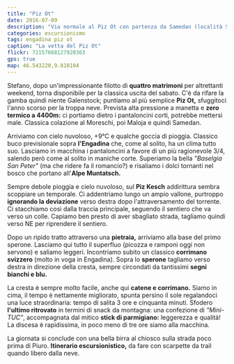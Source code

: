 ```yaml
---
title: "Piz Ot"
date: 2016-07-09
description: "Via normale al Piz Ot con partenza da Samedan (località San Peter) per l'Alpe Muntatsch"
categories: escursionismo
tags: engadina piz ot
caption: "La vetta del Piz Ot"
flickr: 72157668127920363
gps: true
map: 46.543220,9.810104
---
```


Stefano, dopo un'impressionante filotto di **quattro matrimoni** per altrettanti weekend, torna disponibile per la classica uscita del sabato. C'è da rifare la gamba quindi niente Galenstock; puntiamo al più semplice **Piz Ot,** sfuggitoci l'anno scorso per la troppa neve. Prevista alta pressione a manetta e **zero termico a 4400m:** ci portiamo dietro i pantaloncini corti, potrebbe mettersi male. Classica colazione al Moreschi, poi Maloja e quindi Samedan.

Arriviamo con cielo nuvoloso, +9°C e qualche goccia di pioggia. Classico buco previsionale sopra **l'Engadina** che, come al solito, ha un clima tutto suo. Lasciamo in macchina i pantaloncini a favore di un più ragionevole 3/4, salendo però come al solito in maniche corte. Superiamo la bella *"Baselgia San Peter"* (ma che ridere fa il romancio?) e risaliamo i dolci tornanti nel bosco che portano all'**Alpe Muntatsch.**

Sempre debole pioggia e cielo nuvoloso, sul **Piz Kesch** addirittura sembra scoppiare un temporale. Ci addentriamo lungo un ampio vallone, purtroppo **ignorando la deviazione** verso destra dopo l'attraversamento del torrente. Ci stacchiamo così dalla traccia principale, seguendo il sentiero che va verso un colle. Capiamo ben presto di aver sbagliato strada, tagliamo quindi verso NE per riprendere il sentiero. 

Dopo un ripido tratto attraverso una **pietraia,** arriviamo alla base del primo sperone. Lasciamo qui tutto il superfluo (picozza e ramponi oggi non servono) e saliamo leggeri. Incontriamo subito un classico **corrimano svizzero** (molto in voga in Engadina). Sopra lo **sperone** tagliamo verso destra in direzione della cresta, sempre circondati da tantissimi **segni bianchi e blu.**

La cresta è sempre molto facile, anche qui **catene e corrimano.** Siamo in cima, il tempo è nettamente migliorato, spunta persino il sole regalandoci una luce straordinaria: tempo di salita 3 ore e cinquanta minuti. Sfodero **l'ultimo ritrovato** in termini di snack da montagna: una confezione di *"Mini-TUC"*, accompagnata dal mitico **stick di parmigiano:** leggerezza e qualità! La discesa è rapidissima, in poco meno di tre ore siamo alla macchina.

La giornata si conclude con una bella birra al chiosco sulla strada poco prima di Piuro. **Itinerario escursionistico,** da fare con scarpette da trail quando libero dalla neve.
